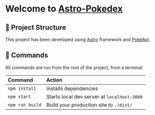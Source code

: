 # Welcome to [Astro-Pokedex](https://astro.build)

## 🚀 Project Structure

This project has been developed using [Astro](https://astro.build) framework and [PokéApi](https://pokeapi.co/).

## 🧞 Commands

All commands are run from the root of the project, from a terminal:

| Command         | Action                                      |
|:----------------|:--------------------------------------------|
| `npm install`   | Installs dependencies                       |
| `npm start`     | Starts local dev server at `localhost:3000` |
| `npm run build` | Build your production site to `./dist/`     |


